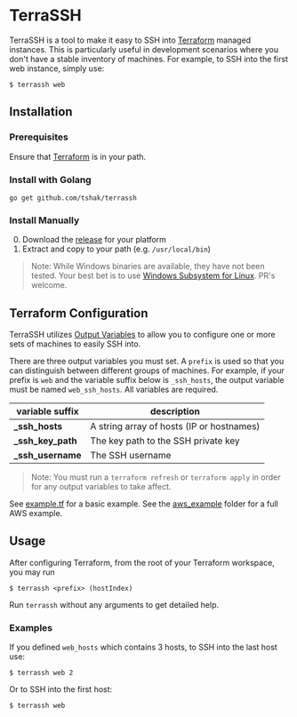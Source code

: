 # TerraSSH

TerraSSH is a tool to make it easy to SSH into [Terraform](https://terraform.io) managed instances. This is particularly useful in development scenarios where you don't have a stable inventory of machines. For example, to SSH into the first web instance, simply use:

`$ terrassh web`

## Installation


### Prerequisites

Ensure that [Terraform](https://terraform.io) is in your path.

### Install with Golang

```
go get github.com/tshak/terrassh
```

### Install Manually

0) Download the [release](https://github.com/tshak/terrassh/releases) for your platform
0) Extract and copy to your path (e.g. `/usr/local/bin`)

> Note: While Windows binaries are available, they have not been tested. Your best bet is to use [Windows Subsystem for Linux](https://msdn.microsoft.com/en-us/commandline/wsl/install-win10). PR's welcome.

## Terraform Configuration

TerraSSH utilizes [Output Variables](https://www.terraform.io/intro/getting-started/outputs.html) to allow you to configure one or more sets of machines to easily SSH into.

There are three output variables you must set. A `prefix` is used so that you can distinguish between different groups of machines. For example, if your prefix is `web` and the variable suffix below is `_ssh_hosts`, the output variable must be named `web_ssh_hosts`. All variables are required.

| variable suffix | description |
| -| -|
| **_ssh_hosts** | A string array of hosts (IP or hostnames) |
| **_ssh_key_path** | The key path to the SSH private key |
| **_ssh_username** | The SSH username |

> Note: You must run a `terraform refresh` or `terraform apply` in order for any output variables to take affect.

See [example.tf](example.tf) for a basic example. See the [aws_example](aws_example/) folder for a full AWS example.

## Usage

After configuring Terraform, from the root of your Terraform workspace, you may run

```$ terrassh <prefix> (hostIndex)```

Run `terrassh` without any arguments to get detailed help.

### Examples
If you defined `web_hosts` which contains 3 hosts, to SSH into the last host use:

```$ terrassh web 2```

Or to SSH into the first host:

```$ terrassh web```



